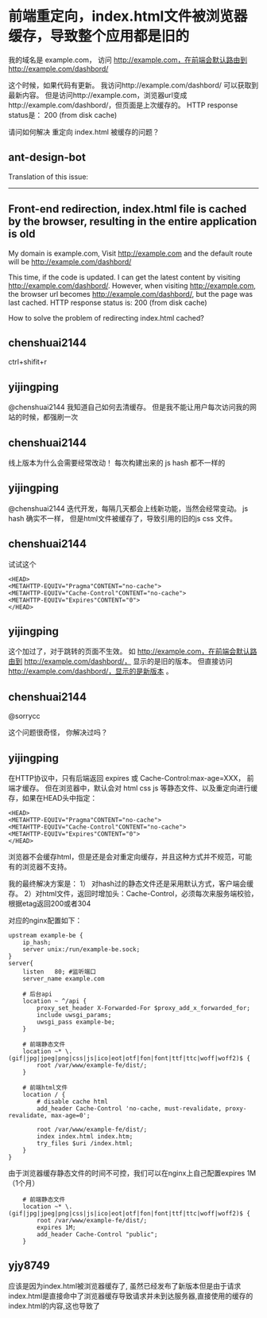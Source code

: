 # 前端重定向，index.html文件被浏览器缓存，导致整个应用都是旧的

我的域名是 example.com，
访问 http://example.com，在前端会默认路由到 http://example.com/dashbord/

这个时候，如果代码有更新。 我访问http://example.com/dashbord/ 可以获取到最新内容。
但是访问http://example.com，浏览器url变成http://example.com/dashbord/，但页面是上次缓存的。 HTTP response status是： 200 (from disk cache)

请问如何解决 重定向 index.html 被缓存的问题？

## ant-design-bot

Translation of this issue:

<hr/>

## Front-end redirection, index.html file is cached by the browser, resulting in the entire application is old

My domain is example.com,
Visit http://example.com and the default route will be http://example.com/dashbord/

This time, if the code is updated. I can get the latest content by visiting http://example.com/dashbord/.
However, when visiting http://example.com, the browser url becomes http://example.com/dashbord/, but the page was last cached. HTTP response status is: 200 (from disk cache)

How to solve the problem of redirecting index.html cached?

## chenshuai2144

ctrl+shifit+r

## yijingping

@chenshuai2144 我知道自己如何去清缓存。 但是我不能让用户每次访问我的网站的时候，都强刷一次

## chenshuai2144

线上版本为什么会需要经常改动！
每次构建出来的 js hash 都不一样的

## yijingping

@chenshuai2144 迭代开发，每隔几天都会上线新功能，当然会经常变动。 js hash 确实不一样， 但是html文件被缓存了，导致引用的旧的js css 文件。

## chenshuai2144

试试这个

```
<HEAD>
<METAHTTP-EQUIV="Pragma"CONTENT="no-cache">
<METAHTTP-EQUIV="Cache-Control"CONTENT="no-cache">
<METAHTTP-EQUIV="Expires"CONTENT="0">
</HEAD>
```

## yijingping

这个加过了，对于跳转的页面不生效。
如 http://example.com，在前端会默认路由到 http://example.com/dashbord/， 显示的是旧的版本。
但直接访问 http://example.com/dashbord/，显示的是新版本 。

## chenshuai2144

@sorrycc

这个问题很奇怪， 你解决过吗？

## yijingping

在HTTP协议中，只有后端返回 expires 或 Cache-Control:max-age=XXX， 前端才缓存。
但在浏览器中，默认会对 html css js 等静态文件、以及重定向进行缓存，如果在HEAD头中指定：

```
<HEAD>
<METAHTTP-EQUIV="Pragma"CONTENT="no-cache">
<METAHTTP-EQUIV="Cache-Control"CONTENT="no-cache">
<METAHTTP-EQUIV="Expires"CONTENT="0">
</HEAD>
```

浏览器不会缓存html，但是还是会对重定向缓存，并且这种方式并不规范，可能有的浏览器不支持。

我的最终解决方案是：
1） 对hash过的静态文件还是采用默认方式，客户端会缓存。
2）对html文件，返回时增加头：Cache-Control，必须每次来服务端校验，根据etag返回200或者304

对应的nginx配置如下：

```
upstream example-be {
    ip_hash;
    server unix:/run/example-be.sock;
}
server{
    listen   80; #监听端口
    server_name example.com

    # 后台api
    location ~ ^/api {
        proxy_set_header X-Forwarded-For $proxy_add_x_forwarded_for;
        include uwsgi_params;
        uwsgi_pass example-be;
    }

    # 前端静态文件
    location ~* \.(gif|jpg|jpeg|png|css|js|ico|eot|otf|fon|font|ttf|ttc|woff|woff2)$ {
        root /var/www/example-fe/dist/;
    }

    # 前端html文件
    location / {
        # disable cache html
        add_header Cache-Control 'no-cache, must-revalidate, proxy-revalidate, max-age=0';

        root /var/www/example-fe/dist/;
        index index.html index.htm;
        try_files $uri /index.html;
    }
}
```

由于浏览器缓存静态文件的时间不可控，我们可以在nginx上自己配置expires 1M（1个月）

```
    # 前端静态文件
    location ~* \.(gif|jpg|jpeg|png|css|js|ico|eot|otf|fon|font|ttf|ttc|woff|woff2)$ {
        root /var/www/example-fe/dist/;
        expires 1M;
        add_header Cache-Control "public";
    }
```

## yjy8749

应该是因为index.html被浏览器缓存了, 虽然已经发布了新版本但是由于请求index.html是直接命中了浏览器缓存导致请求并未到达服务器,直接使用的缓存的index.html的内容,这也导致了 <script> 加载index.js时版本不正确.部分浏览器对于METAHTTP的支持也不同,所以设置了也不行.

`<script type="text/javascript" src="/index.17b3674f.js"></script></body>`

说个解决思路:
首先webpack打包时 在index.html中记录一个 预计的下次发布时间
index.html加载时检查是否超过该时间,如果超过了就通过 window.location 重新请求index.html
请求时需要带上日期以防止浏览器缓存 index.html?t=20180206,修改t的值可控制index.html超过时间后的缓存周期 如按日缓存,按小时缓存.

## neewbee

我猜测一下：

> 这个加过了，对于跳转的页面不生效。
> 如 http://example.com，在前端会默认路由到 http://example.com/dashbord/， 显示的是旧的版本。

浏览器缓存了这个域名的index.html文件

> 但直接访问 http://example.com/dashbord/，显示的是新版本 。

浏览器检查有没有缓存相应的html文件（没有，因为这是一个客户端路由），发出请求 ，nginx 接收到请求，发现不存在相关的html 文件，于是返回 index.html 文件（try_files），现在返回的index.html是你最新的文件。

## yijingping

@neewbee 访问 http://example.com/dashbord/ 时，请求带有etag，服务端返回的是304。 所以客户端应该是有这个版本的html的

## yijingping

@wangshuai0 我这是好的

## wangshuai0

@yijingping 后面我又试了下，是好的，为了测试，我又把这个配置在nginx上去掉后发现点击链接跳转还是加载到了新的页面没有出现（ 200 (from disk cache），不知道是什么原因。

## kerwin-ly

@yijingping nice!!!解决了困扰我好久的问题

## kennylbj

try this https://github.com/facebook/create-react-app/issues/1910

## ghost

> 1） 对hash过的静态文件还是采用默认方式，客户端会缓存。
> 2）对html文件，返回时增加头：Cache-Control，必须每次来服务端校验，根据etag返回200或者304

请问具体代码是怎么样的？我是vue开发，也是版本迭代，基本每周一次，每次都是缓存问题，心累，求解决办法。

## iiijarvis

@yijingping 我测试发现设置 `add_header Cache-Control 'no-store';` 才行。

`add_header Cache-Control 'no-cache, must-revalidate, proxy-revalidate, max-age=0';` 仍会返回 `304`

## ShawshankLin

> 应该是因为index.html被浏览器缓存了, 虽然已经发布了新版本但是由于请求index.html是直接命中了浏览器缓存导致请求并未到达服务器,直接使用的缓存的index.html的内容,这也导致了 <script> 加载index.js时版本不正确.部分浏览器对于METAHTTP的支持也不同,所以设置了也不行.
>
> `<script type="text/javascript" src="/index.17b3674f.js"></script></body>`
>
> 说个解决思路:
> 首先webpack打包时 在index.html中记录一个 预计的下次发布时间
> index.html加载时检查是否超过该时间,如果超过了就通过 window.location 重新请求index.html
> 请求时需要带上日期以防止浏览器缓存 index.html?t=20180206,修改t的值可控制index.html超过时间后的缓存周期 如按日缓存,按小时缓存.

其实更好的解决办法是不是在更新的时候获取客户端的git版本，然后写在index.html,然后index.html每次去判断本地的缓存的git版本是否跟index.html的版本小，如果小就刷新

## KaroseLiu

@yijingping 我的nginx也是这样配置，但是还是不行，最终找到原因是因为，serviceWorker 帮我缓存了html文件，导致一直是旧的版本，我把 serviceWorker unregister了，世界又恢复正常了~

## qqwrv123

没有使用nginx该怎么禁止html缓存

## shanelau

用下面的代码配置 nginx，完美解决 public 是不行的

```
  # 前端静态文件
    location ~* \.(gif|jpg|jpeg|png|css|js|ico|eot|otf|fon|font|ttf|ttc|woff|woff2)$ {
        root /var/www/example-fe/dist/;
        expires 1M;
        add_header Cache-Control "no-cache";
    }
```

no-cache 表示不缓存过期资源，缓存会向服务器进行有效处理确认之后处理资源，即 304

no-store 才是真正的不进行缓存。

public 表明响应可以被任何对象（包括：发送请求的客户端，代理服务器，等等）缓存，即使是通常不可缓存的内容（例如，该响应没有max-age指令或Expires消息头）。

## tiyunchen

在部署完成的时候，我点击页面内某个路由他不是新开页面跳转，而是push的方式加载路由，但是新代码就不会更新，该怎么解决？

## luvjoey1996

如果nginx回复头设置缓存策略cache-control为no_cache,no_store,然后增加一个回复头 标志index.html sha512值，前端保存下来这个值，同时每次调用接口之后都检查这个值和本地保存的值，如果两个值不一样就重载index.html，不知道这样是否可行。因为考虑到实际上很多情况是因为后端接口不兼容，如果都是静态界面，只是显示旧的界面并不会有啥问题。

## NMZD

确实配上no-store才能不缓存，已测试，解决了很久的困扰，感谢分享

## Pengjee

那如果用户就是使用这个平台，然后这时候发布了一个功能，用户切换页面的时候就会导致页面资源文件丢失的情况

## chwan97

> 那如果用户就是使用这个平台，然后这时候发布了一个功能，用户切换页面的时候就会导致页面资源文件丢失的情况

不下线就资源就不会显示丢失，主楼的问题就是自己的nginx配置有问题或者CDN配置有问题把HTML给缓存了

## yll521

其实有一种暴力方式 每次发版重启服务最简单

## wmasfoe

> 其实有一种暴力方式 每次发版重启服务最简单

你小子
